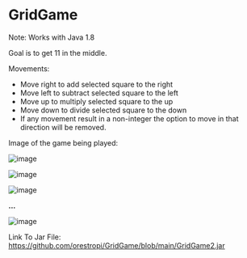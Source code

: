 # GridGame

Note: Works with Java 1.8

Goal is to get 11 in the middle.

Movements:
- Move right to add selected square to the right
- Move left to subtract selected square to the left
- Move up to multiply selected square to the up
- Move down to divide selected square to the down
- If any movement result in a non-integer the option to move in that direction will be removed.

Image of the game being played:

![image](https://user-images.githubusercontent.com/73619173/152722916-225dda3f-d50c-4b4a-b87b-edade53b4bec.png)

![image](https://user-images.githubusercontent.com/73619173/152725906-61f13981-0d15-4c9a-9221-20572450dee7.png)

![image](https://user-images.githubusercontent.com/73619173/152725971-71402d5f-df7e-493d-b3ef-20c39366692a.png)

**...**

![image](https://user-images.githubusercontent.com/73619173/152726006-2f5cacb3-3b8c-49aa-b541-fd7bf5c14fa4.png)


Link To Jar File: https://github.com/orestropi/GridGame/blob/main/GridGame2.jar
